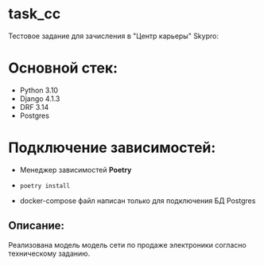 # task_cc
Тестовое задание для зачисления в "Центр карьеры" Skypro:

# Основной стек:

* Python 3.10
* Django 4.1.3
* DRF 3.14
* Postgres 

# Подключение зависимостей:
* Менеджер зависимостей **Poetry** 
* `poetry install`

* docker-compose файл написан только для подключения БД Postgres

## Описание:
Реализована модель модель сети по продаже электроники согласно техническому заданию.


  
